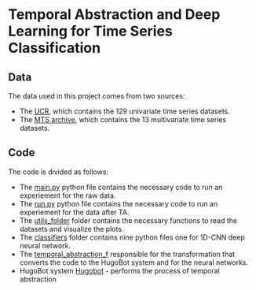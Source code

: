 # Temporal Abstraction and Deep Learning for Time Series Classification

## Data 
The data used in this project comes from two sources: 
* The [UCR](http://timeseriesclassification.com/TSC.zip), which contains the 129 univariate time series datasets. 
* The [MTS archive](http://www.mustafabaydogan.com/files/viewcategory/20-data-sets.html), which contains the 13 multivariate time series datasets.

## Code   
The code is divided as follows: 
* The [main.py](https://github.com/ShaharT1995/TSC-Project/blob/master/main.py) python file contains the necessary code to run an experiement for the raw data. 
* The [run.py](https://github.com/ShaharT1995/TSC-Project/blob/master/run.py) python file contains the necessary code to run an experiement for the data after TA. 
* The [utils_folder](https://github.com/ShaharT1995/TSC-Project/blob/master/utils_folder) folder contains the necessary functions to read the datasets and visualize the plots.
* The [classifiers](https://github.com/ShaharT1995/TSC-Project/blob/master/classifiers) folder contains nine python files one for 1D-CNN deep neural network.
* The [temporal_abstraction_f](https://github.com/ShaharT1995/TSC-Project/blob/master/temporal_abstraction_f) responsible for the transformation that converts the code to the HugoBot system and for the neural networks.
* HugoBot system [Hugobot](https://github.com/ShaharT1995/TSC-Project/blob/master/Hugobot) - performs the process of temporal abstraction

